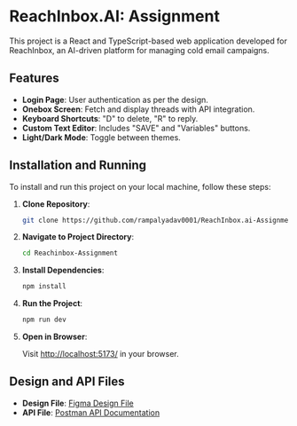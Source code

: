 # ReachInbox.AI: Assignment

This project is a React and TypeScript-based web application developed for ReachInbox, an AI-driven platform for managing cold email campaigns.


## Features
- **Login Page**: User authentication as per the design.
- **Onebox Screen**: Fetch and display threads with API integration.
- **Keyboard Shortcuts**: "D" to delete, "R" to reply.
- **Custom Text Editor**: Includes "SAVE" and "Variables" buttons.
- **Light/Dark Mode**: Toggle between themes.

## Installation and Running

To install and run this project on your local machine, follow these steps:

1. **Clone Repository**:

    ```bash
    git clone https://github.com/rampalyadav0001/ReachInbox.ai-Assignment.git
    ```

2. **Navigate to Project Directory**:

    ```bash
    cd Reachinbox-Assignment
    ```

3. **Install Dependencies**:

    ```bash
    npm install
    ```

4. **Run the Project**:

    ```bash
    npm run dev
    ```

5. **Open in Browser**:

    Visit [http://localhost:5173/](http://localhost:5173/) in your browser.


## Design and API Files

- **Design File**: [Figma Design File](https://www.figma.com/file/uECxqvFhEx9dn4ZuO7wqmu/Reachinbox-Assignment?type=design&node-id=0-1&mode=design)
- **API File**: [Postman API Documentation](https://documenter.getpostman.com/view/30630244/2sA2rCTMKr#433eb613-e405-4239-9e2d-f20485b31b27)

